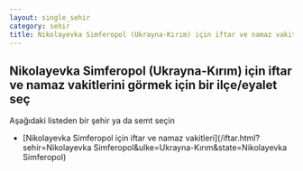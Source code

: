 ```yaml
---
layout: single_sehir
category: sehir
title: Nikolayevka Simferopol (Ukrayna-Kırım) için iftar ve namaz vakitlerini görmek için bir ilçe/eyalet seç
---
```



## Nikolayevka Simferopol (Ukrayna-Kırım) için iftar ve namaz vakitlerini görmek için bir ilçe/eyalet seç

Aşağıdaki listeden bir şehir ya da semt seçin


* [Nikolayevka Simferopol için iftar ve namaz vakitleri](/iftar.html?sehir=Nikolayevka Simferopol&ulke=Ukrayna-Kırım&state=Nikolayevka Simferopol)
